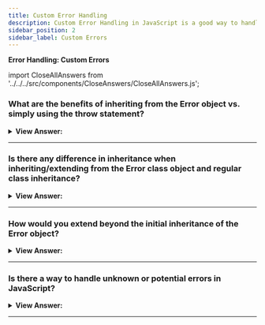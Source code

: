 ```yaml
---
title: Custom Error Handling
description: Custom Error Handling in JavaScript is a good way to handle errors in your code.
sidebar_position: 2
sidebar_label: Custom Errors
---
```


**Error Handling: Custom Errors**

import CloseAllAnswers from '../../../src/components/CloseAnswers/CloseAllAnswers.js';

<CloseAllAnswers />

### What are the benefits of inheriting from the Error object vs. simply using the throw statement?

<details>
  <summary><strong>View Answer:</strong></summary>
  <div>
  <div><strong>Interview Response:</strong> Because JavaScript allows us to use a throw with any parameter, our error classes do not need to derive from Error. However, we may use obj instanceof Error to identify and track error objects if we inherit. As a result, it is preferable to inherit from it. Our errors automatically build a hierarchy as the program evolves, and ValidationError, for example, may derive from the Error Object, and so forth.
</div><br />
  <div><strong className="codeExample">Code Example:</strong> Custom ValidationError that extends the built-in Error Object<br /><br />

  <div></div>

```js
class ValidationError extends Error {
  constructor(message) {
    super(message);
    this.name = 'ValidationError';
  }
}

// Usage
function readUser(json) {
  let user = JSON.parse(json);

  if (!user.age) {
    throw new ValidationError('No field: age');
  }
  if (!user.name) {
    throw new ValidationError('No field: name');
  }

  return user;
}

// Working example with try..catch

try {
  let user = readUser('{ "age": 25 }');
} catch (err) {
  if (err instanceof ValidationError) {
    alert('Invalid data: ' + err.message); // Invalid data: No field: name
  } else if (err instanceof SyntaxError) {
    // (*)
    alert('JSON Syntax Error: ' + err.message);
  } else {
    throw err; // unknown error, rethrow it (**)
  }
}
```

  </div>
  </div>
</details>

---

### Is there any difference in inheritance when inheriting/extending from the Error class object and regular class inheritance?

<details>
  <summary><strong>View Answer:</strong></summary>
  <div>
  <div><strong>Interview Response:</strong> No, the same rules apply; you can only inherit from one base class using the extends keyword. In class declarations or expressions, we can use the extends keyword to build a class that is a child of another class.
</div>
  </div>
</details>

---

### How would you extend beyond the initial inheritance of the Error object?

<details>
  <summary><strong>View Answer:</strong></summary>
  <div>
  <div><strong>Interview Response:</strong> If it is necessary to extend beyond a primary child class that has already extended the built-in Error Object. It would be best to inherit/extend from the child class to access the base class.
</div><br />
  <div><strong className="codeExample">Code Example:</strong> Extending beyond the initial base/child inheritance<br /><br />

  <div></div>

```js
// Initial Inheritance from the base Error Object
class ValidationError extends Error { 
  constructor(message) {
    super(message);
    this.name = "ValidationError";
  }
}

// Secondary Inheritance from the ValidationError Class
class PropertyRequiredError extends ValidationError { 
  constructor(property) {
    super("No property: " + property);
    this.name = "PropertyRequiredError";
    this.property = property;
  }
}

// Usage
function readUser(json) {
  let user = JSON.parse(json);

  if (!user.age) {
    throw new PropertyRequiredError("age");
  }
  if (!user.name) {
    throw new PropertyRequiredError("name");
  }

  return user;
}

// Working example with try..catch

try {
  let user = readUser('{ "age": 25 }');
} catch (err) {
  if (err instanceof ValidationError) {
    alert("Invalid data: " + err.message); // Invalid data: No property: name
    alert(err.name); // PropertyRequiredError
    alert(err.property); // name
  } else if (err instanceof SyntaxError) {
    alert("JSON Syntax Error: " + err.message);
  } else {
    throw err; // unknown error, rethrow it
  }
}
```

  </div>
  </div>
</details>

---

### Is there a way to handle unknown or potential errors in JavaScript?

<details>
  <summary><strong>View Answer:</strong></summary>
  <div>
  <div><strong>Interview Response:</strong> When prospective errors are relevant, we should deal with them immediately. It is not a good idea to address every conceivable or unexpected error. When encapsulating exceptions, it would be preferable to rethrow the catch to at least record the problem.
</div><br />
  <div><strong className="codeExample">Code Example:</strong><br /><br />

  <div></div>

```js
try {
  ...
  readUser()  // the potential error source
  ...
} catch (err) {
  if (err instanceof ValidationError) {
    // handle validation errors
  } else if (err instanceof SyntaxError) {
    // handle syntax errors
  } else {
    throw err; // unknown error, rethrow it
  }
}
```

  </div>
  </div>
</details>

---
